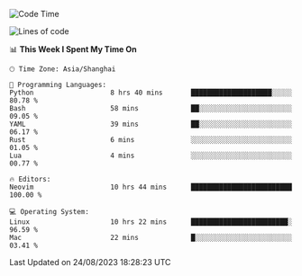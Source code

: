 <!--START_SECTION:waka-->
![Code Time](http://img.shields.io/badge/Code%20Time-1%2C531%20hrs%206%20mins-blue)

![Lines of code](https://img.shields.io/badge/From%20Hello%20World%20I%27ve%20Written-286.3%20thousand%20lines%20of%20code-blue)

📊 **This Week I Spent My Time On** 

```text
🕑︎ Time Zone: Asia/Shanghai

💬 Programming Languages: 
Python                   8 hrs 40 mins       ████████████████████░░░░░   80.78 % 
Bash                     58 mins             ██░░░░░░░░░░░░░░░░░░░░░░░   09.05 % 
YAML                     39 mins             ██░░░░░░░░░░░░░░░░░░░░░░░   06.17 % 
Rust                     6 mins              ░░░░░░░░░░░░░░░░░░░░░░░░░   01.05 % 
Lua                      4 mins              ░░░░░░░░░░░░░░░░░░░░░░░░░   00.77 % 

🔥 Editors: 
Neovim                   10 hrs 44 mins      █████████████████████████   100.00 % 

💻 Operating System: 
Linux                    10 hrs 22 mins      ████████████████████████░   96.59 % 
Mac                      22 mins             █░░░░░░░░░░░░░░░░░░░░░░░░   03.41 % 
```


 Last Updated on 24/08/2023 18:28:23 UTC
<!--END_SECTION:waka-->
